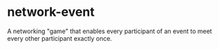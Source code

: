 # network-event
A networking "game" that enables every participant of an event to meet every other participant exactly once.
